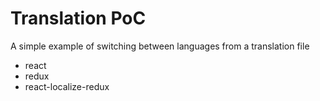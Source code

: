 # Translation PoC

A simple example of switching between languages from a translation file

- react
- redux
- react-localize-redux